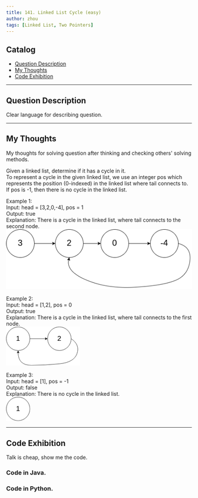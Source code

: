 ```yaml
---
title: 141. Linked List Cycle (easy)                   
author: zhou      
tags: [Linked List, Two Pointers]            
---
```


       

## Catalog  
+ [Question Description](#partI)
+ [My Thoughts](#partII)
+ [Code Exhibition](#partIII)

----------------------------------

## Question Description
Clear language for describing question.    



----------------------------------

## My Thoughts
My thoughts for solving question after thinking and checking others' solving methods.        

Given a linked list, determine if it has a cycle in it.      
To represent a cycle in the given linked list, we use an integer pos which represents the position (0-indexed) in the linked list where tail connects to. If pos is -1, then there is no cycle in the linked list.     

Example 1:     
Input: head = [3,2,0,-4], pos = 1    
Output: true    
Explanation: There is a cycle in the linked list, where tail connects to the second node.     
![Example Image1](img/img141-0.png )  

Example 2:     
Input: head = [1,2], pos = 0   
Output: true    
Explanation: There is a cycle in the linked list, where tail connects to the first node.     
![Example Image2](img/img141-1.png )  

Example 3:      
Input: head = [1], pos = -1   
Output: false    
Explanation: There is no cycle in the linked list.    
![Example Image3](img/img141-2.png )    




----------------------------------

## Code Exhibition
Talk is cheap, show me the code.    
### Code in Java.     



### Code in Python.   





